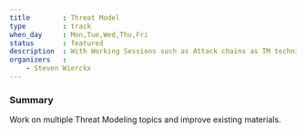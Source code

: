 ```yaml
---
title        : Threat Model
type         : track
when_day     : Mon,Tue,Wed,Thu,Fri
status       : featured
description  : With Working Sessions such as Attack chains as TM technique and Threat Model cheat sheets
organizers   :
    - Steven Wierckx
---
```


### Summary

Work on multiple Threat Modeling topics and improve existing materials.
